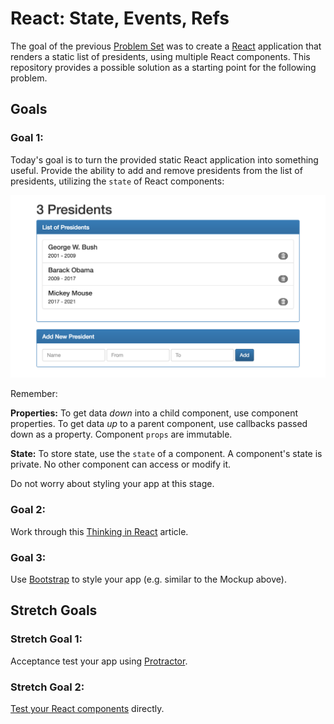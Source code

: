 # React: State, Events, Refs

The goal of the previous [Problem Set](https://github.com/gSchool/xp_react_problem_set_2) was to create a [React](https://facebook.github.io/react/) application that renders a static list of presidents, using multiple React components. This repository provides a possible solution as a starting point for the following problem.

## Goals

### Goal 1:

Today's goal is to turn the provided static React application into something useful. Provide the ability to add and remove presidents from the list of presidents, utilizing the `state` of React components:

![Mockup](./mockup.png)

Remember:

**Properties:** To get data _down_ into a child component, use component properties. To get data _up_ to a parent component, use callbacks passed down as a property. Component `props` are immutable.

**State:** To store state, use the `state` of a component. A component's state is private. No other component can access or modify it.

Do not worry about styling your app at this stage.

### Goal 2:

Work through this [Thinking in React](https://facebook.github.io/react/docs/thinking-in-react.html) article.

### Goal 3:

Use [Bootstrap](http://getbootstrap.com) to style your app (e.g. similar to the Mockup above).

## Stretch Goals

### Stretch Goal 1:

Acceptance test your app using [Protractor](http://www.protractortest.org).

### Stretch Goal 2:

[Test your React components](https://github.com/facebookincubator/create-react-app/blob/master/packages/react-scripts/template/README.md#running-tests) directly.
